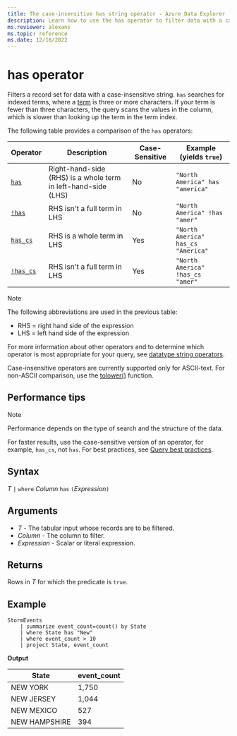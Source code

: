 ```yaml
---
title: The case-insensitive has string operator - Azure Data Explorer
description: Learn how to use the has operator to filter data with a case-insensitive string.
ms.reviewer: alexans
ms.topic: reference
ms.date: 12/18/2022
---
```

# has operator

Filters a record set for data with a case-insensitive string. `has` searches for indexed terms, where a [term](datatypes-string-operators.md#what-is-a-term) is three or more characters. If your term is fewer than three characters, the query scans the values in the column, which is slower than looking up the term in the term index.

The following table provides a comparison of the `has` operators:

|Operator   |Description   |Case-Sensitive  |Example (yields `true`)  |
|-----------|--------------|----------------|-------------------------|
|[`has`](has-operator.md) |Right-hand-side (RHS) is a whole term in left-hand-side (LHS) |No |`"North America" has "america"`|
|[`!has`](not-has-operator.md) |RHS isn't a full term in LHS |No |`"North America" !has "amer"`|
|[`has_cs`](has-cs-operator.md) |RHS is a whole term in LHS |Yes |`"North America" has_cs "America"`|
|[`!has_cs`](not-has-cs-operator.md) |RHS isn't a full term in LHS |Yes |`"North America" !has_cs "amer"`|

> [!NOTE]
> The following abbreviations are used in the previous table:
>
> * RHS = right hand side of the expression
> * LHS = left hand side of the expression

For more information about other operators and to determine which operator is most appropriate for your query, see [datatype string operators](datatypes-string-operators.md).

Case-insensitive operators are currently supported only for ASCII-text. For non-ASCII comparison, use the [tolower()](tolowerfunction.md) function.

## Performance tips

> [!NOTE]
> Performance depends on the type of search and the structure of the data.

For faster results, use the case-sensitive version of an operator, for example, `has_cs`, not `has`. For best practices, see [Query best practices](best-practices.md).

## Syntax

*T* `|` `where` *Column* `has` `(`*Expression*`)`

## Arguments

* *T* - The tabular input whose records are to be filtered.
* *Column* - The column to filter.
* *Expression* - Scalar or literal expression.

## Returns

Rows in *T* for which the predicate is `true`.

## Example

<!-- csl: https://help.kusto.windows.net/Samples -->
```kusto
StormEvents
    | summarize event_count=count() by State
    | where State has "New"
    | where event_count > 10
    | project State, event_count
```

**Output**

|State|event_count|
|-----|-----------|
|NEW YORK|1,750|
|NEW JERSEY|1,044|
|NEW MEXICO|527|
|NEW HAMPSHIRE|394|  
